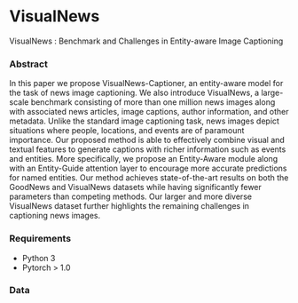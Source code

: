 # VisualNews
VisualNews : Benchmark and Challenges in Entity-aware Image Captioning

### Abstract 
In this paper we propose VisualNews-Captioner, an entity-aware model for the task of news image captioning. We also introduce VisualNews, a large-scale benchmark consisting of more than one million news images along with associated news articles, image captions, author information, and other metadata. Unlike the standard image captioning task, news images depict situations where people, locations, and events are of paramount importance. Our proposed method is able to effectively combine visual and textual features to generate captions with richer information such as events and entities. More specifically, we propose an Entity-Aware module along with an Entity-Guide attention layer to encourage more accurate predictions for named entities. Our method achieves state-of-the-art results on both the GoodNews and VisualNews datasets while having significantly fewer parameters than competing methods. Our larger and more diverse VisualNews dataset further highlights the remaining challenges in captioning news images.

### Requirements
- Python 3
- Pytorch > 1.0

### Data
